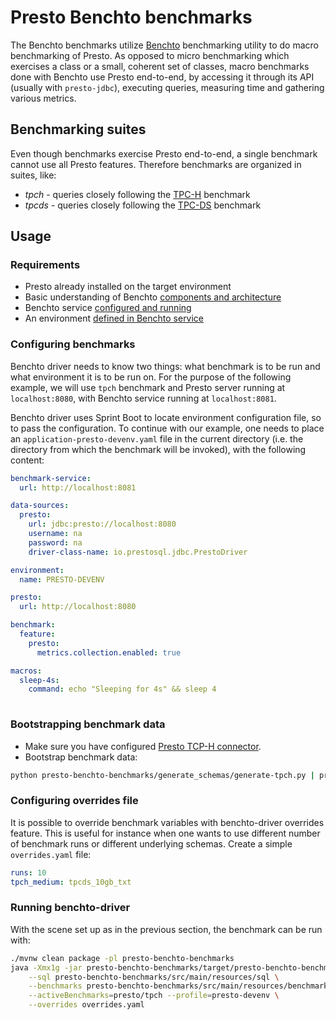 # Presto Benchto benchmarks

The Benchto benchmarks utilize [Benchto](https://github.com/prestosql/benchto) benchmarking
utility to do macro benchmarking of Presto. As opposed to micro benchmarking which exercises
a class or a small, coherent set of classes, macro benchmarks done with Benchto use Presto
end-to-end, by accessing it through its API (usually with `presto-jdbc`), executing queries,
measuring time and gathering various metrics.

## Benchmarking suites

Even though benchmarks exercise Presto end-to-end, a single benchmark cannot use all Presto
features. Therefore benchmarks are organized in suites, like:

* *tpch* - queries closely following the [TPC-H](http://www.tpc.org/tpch/) benchmark 
* *tpcds* - queries closely following the [TPC-DS](http://www.tpc.org/tpcds/) benchmark 

## Usage

### Requirements

* Presto already installed on the target environment
* Basic understanding of Benchto [components and architecture](https://github.com/prestosql/benchto)
* Benchto service [configured and running](https://github.com/prestosql/benchto/tree/master/benchto-service)
* An environment [defined in Benchto service](https://github.com/prestosql/benchto/tree/master/benchto-service#creating-environment)

### Configuring benchmarks

Benchto driver needs to know two things: what benchmark is to be run and what environment
it is to be run on. For the purpose of the following example, we will use `tpch` benchmark
and Presto server running at `localhost:8080`, with Benchto service running at `localhost:8081`.

Benchto driver uses Sprint Boot to locate environment configuration file, so to pass the
configuration. To continue with our example, one needs to place an `application-presto-devenv.yaml`
file in the current directory (i.e. the directory from which the benchmark will be invoked),
with the following content:

```yaml
benchmark-service:
  url: http://localhost:8081

data-sources:
  presto:
    url: jdbc:presto://localhost:8080
    username: na
    password: na
    driver-class-name: io.prestosql.jdbc.PrestoDriver

environment:
  name: PRESTO-DEVENV

presto:
  url: http://localhost:8080

benchmark:
  feature:
    presto:
      metrics.collection.enabled: true

macros:
  sleep-4s:
    command: echo "Sleeping for 4s" && sleep 4
      
```

### Bootstrapping benchmark data
* Make sure you have configured [Presto TCP-H connector](https://prestosql.io/docs/current/connector/tpch.html).
* Bootstrap benchmark data:
```bash
python presto-benchto-benchmarks/generate_schemas/generate-tpch.py | presto-cli-[version]-executable.jar --server [presto_coordinator-url]:[port]
```

### Configuring overrides file

It is possible to override benchmark variables with benchto-driver overrides feature.
This is useful for instance when one wants to use different number of benchmark
runs or different underlying schemas. Create a simple `overrides.yaml` file:

```yaml
runs: 10
tpch_medium: tpcds_10gb_txt
```

### Running benchto-driver

With the scene set up as in the previous section, the benchmark can be run with:
```bash
./mvnw clean package -pl presto-benchto-benchmarks
java -Xmx1g -jar presto-benchto-benchmarks/target/presto-benchto-benchmarks-*-executable.jar \
    --sql presto-benchto-benchmarks/src/main/resources/sql \
    --benchmarks presto-benchto-benchmarks/src/main/resources/benchmarks \
    --activeBenchmarks=presto/tpch --profile=presto-devenv \
    --overrides overrides.yaml
```
